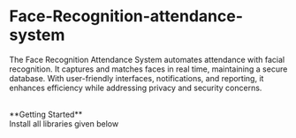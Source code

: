 # Face-Recognition-attendance-system
The Face Recognition Attendance System automates attendance with facial recognition. It captures and matches faces in real time, maintaining a secure database. With user-friendly interfaces, notifications, and reporting, it enhances efficiency while addressing privacy and security concerns.

<br>
**Getting Started**
<br>
Install all libraries given below
<br>
<br
pip install tk-tools
pip install opencv-contrib-python
pip install datetime
pip install pytest-shutil
pip install python-csv
pip install numpy
pip install pillow 
pip install pandas
pip install times



